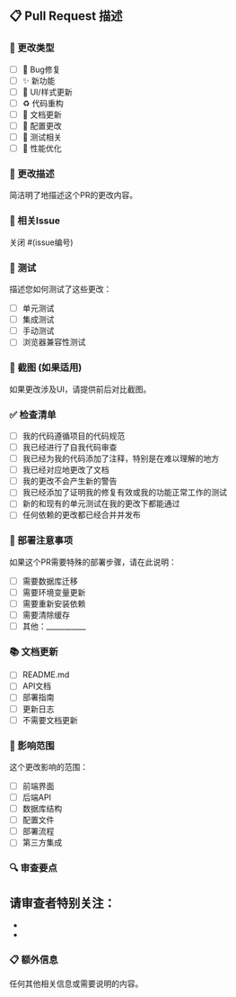 ## 📋 Pull Request 描述

### 🎯 更改类型
- [ ] 🐛 Bug修复
- [ ] ✨ 新功能
- [ ] 💄 UI/样式更新
- [ ] ♻️ 代码重构
- [ ] 📝 文档更新
- [ ] 🔧 配置更改
- [ ] 🧪 测试相关
- [ ] 🚀 性能优化

### 📝 更改描述
简洁明了地描述这个PR的更改内容。

### 🔗 相关Issue
关闭 #(issue编号)

### 🧪 测试
描述您如何测试了这些更改：
- [ ] 单元测试
- [ ] 集成测试
- [ ] 手动测试
- [ ] 浏览器兼容性测试

### 📸 截图 (如果适用)
如果更改涉及UI，请提供前后对比截图。

### ✅ 检查清单
- [ ] 我的代码遵循项目的代码规范
- [ ] 我已经进行了自我代码审查
- [ ] 我已经为我的代码添加了注释，特别是在难以理解的地方
- [ ] 我已经对应地更改了文档
- [ ] 我的更改不会产生新的警告
- [ ] 我已经添加了证明我的修复有效或我的功能正常工作的测试
- [ ] 新的和现有的单元测试在我的更改下都能通过
- [ ] 任何依赖的更改都已经合并并发布

### 🔄 部署注意事项
如果这个PR需要特殊的部署步骤，请在此说明：
- [ ] 需要数据库迁移
- [ ] 需要环境变量更新
- [ ] 需要重新安装依赖
- [ ] 需要清除缓存
- [ ] 其他：___________

### 📚 文档更新
- [ ] README.md
- [ ] API文档
- [ ] 部署指南
- [ ] 更新日志
- [ ] 不需要文档更新

### 🎯 影响范围
这个更改影响的范围：
- [ ] 前端界面
- [ ] 后端API
- [ ] 数据库结构
- [ ] 配置文件
- [ ] 部署流程
- [ ] 第三方集成

### 🔍 审查要点
请审查者特别关注：
- 
- 
- 

### 📋 额外信息
任何其他相关信息或需要说明的内容。
